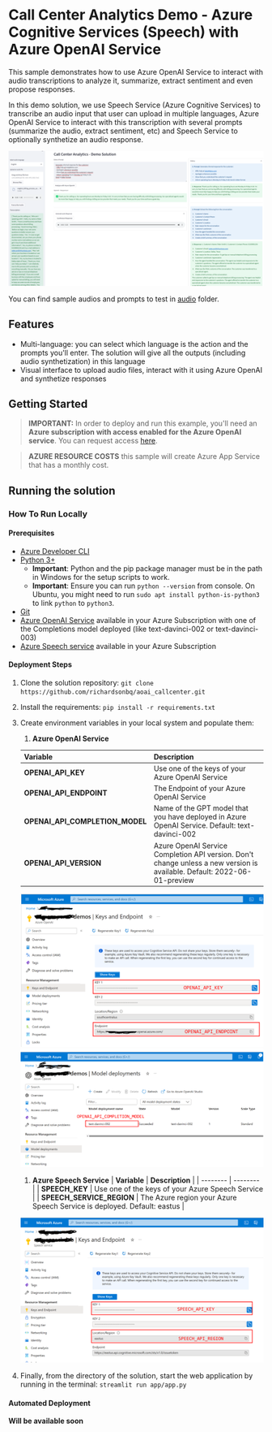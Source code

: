# Call Center Analytics Demo - Azure Cognitive Services (Speech) with Azure OpenAI Service

This sample demonstrates how to use Azure OpenAI Service to interact with audio transcriptions to analyze it, summarize, extract sentiment and even propose responses.

In this demo solution, we use Speech Service (Azure Cognitive Services) to transcribe an audio input that user can upload in multiple languages, Azure OpenAI Service to interact with this transcription with several prompts (summarize the audio, extract sentiment, etc) and Speech Service to optionally synthetize an audio response.

![Application Interface](docs/appui.png)

You can find sample audios and prompts to test in [audio](https://github.com/richardsonbq/aoai_callcenter/tree/main/audio) folder.

## Features

* Multi-language: you can select which language is the action and the prompts you'll enter. The solution will give all the outputs (including audio synthetization) in this language
* Visual interface to upload audio files, interact with it using Azure OpenAI and synthetize responses

## Getting Started

> **IMPORTANT:** In order to deploy and run this example, you'll need an **Azure subscription with access enabled for the Azure OpenAI service**. You can request access [here](https://aka.ms/oaiapply).

> **AZURE RESOURCE COSTS** this sample will create Azure App Service that has a monthly cost.

## Running the solution

### How To Run Locally
#### Prerequisites
- [Azure Developer CLI](https://aka.ms/azure-dev/install)
- [Python 3+](https://www.python.org/downloads/)
    - **Important**: Python and the pip package manager must be in the path in Windows for the setup scripts to work.
    - **Important**: Ensure you can run `python --version` from console. On Ubuntu, you might need to run `sudo apt install python-is-python3` to link `python` to `python3`.
- [Git](https://git-scm.com/downloads)
- [Azure OpenAI Service](https://learn.microsoft.com/en-us/azure/cognitive-services/openai/how-to/create-resource?pivots=web-portal) available in your Azure Subscription with one of the Completions model deployed (like text-davinci-002 or text-davinci-003)
- [Azure Speech service](https://learn.microsoft.com/en-us/azure/cognitive-services/speech-service/overview) available in your Azure Subscription

#### Deployment Steps
1. Clone the solution repository: `git clone https://github.com/richardsonbq/aoai_callcenter.git`
1. Install the requirements: `pip install -r requirements.txt`
1. Create environment variables in your local system and populate them:
    1. **Azure OpenAI Service**

    | **Variable**  | **Description** |
    | --------  | -------- |
    | **OPENAI_API_KEY**      | Use one of the keys of your Azure OpenAI Service |
    | **OPENAI_API_ENDPOINT**      | The Endpoint of your Azure OpenAI Service |
    | **OPENAI_API_COMPLETION_MODEL**      | Name of the GPT model that you have deployed in Azure OpenAI Service. Default: text-davinci-002 |
    | **OPENAI_API_VERSION**      | Azure OpenAI Service Completion API version. Don't change unless a new version is available. Default: 2022-06-01-preview |
    
    ![OpenAI](docs/var_openai.png)
    ![OpenAI](docs/var_openaimodel.png)

    
    1. **Azure Speech Service**
    | **Variable**  | **Description** |
    | --------  | -------- |
    | **SPEECH_KEY**      | Use one of the keys of your Azure Speech Service |
    | **SPEECH_SERVICE_REGION**      | The Azure region your Azure Speech Service is deployed. Default: eastus |
    
    ![Speech](docs/var_speech.png)


1. Finally, from the directory of the solution, start the web application by running in the terminal: `streamlit run app/app.py`

#### Automated Deployment
**Will be available soon**






